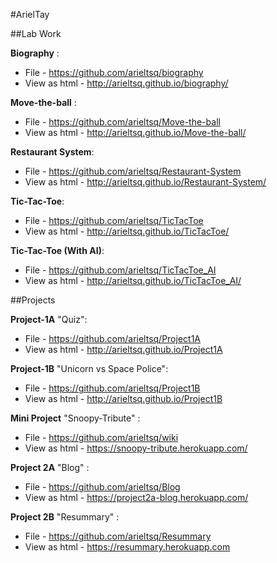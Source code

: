 #ArielTay

##Lab Work

**Biography** :
+ File - https://github.com/arieltsq/biography
+ View as html - http://arieltsq.github.io/biography/

**Move-the-ball** :
+ File - https://github.com/arieltsq/Move-the-ball
+ View as html - http://arieltsq.github.io/Move-the-ball/

**Restaurant System**:
+ File - https://github.com/arieltsq/Restaurant-System
+ View as html - http://arieltsq.github.io/Restaurant-System/

**Tic-Tac-Toe**:
+ File - https://github.com/arieltsq/TicTacToe
+ View as html - http://arieltsq.github.io/TicTacToe/

**Tic-Tac-Toe (With AI)**:
+ File - https://github.com/arieltsq/TicTacToe_AI
+ View as html - http://arieltsq.github.io/TicTacToe_AI/

##Projects

**Project-1A** "Quiz":
+ File - https://github.com/arieltsq/Project1A
+ View as html - http://arieltsq.github.io/Project1A

**Project-1B** "Unicorn vs Space Police":
+ File - https://github.com/arieltsq/Project1B
+ View as html - http://arieltsq.github.io/Project1B

**Mini Project** "Snoopy-Tribute" :
+ File - https://github.com/arieltsq/wiki
+ View as html - https://snoopy-tribute.herokuapp.com/

**Project 2A** "Blog" :
+ File - https://github.com/arieltsq/Blog
+ View as html - https://project2a-blog.herokuapp.com/

**Project 2B** "Resummary" :
+ File - https://github.com/arieltsq/Resummary
+ View as html - https://resummary.herokuapp.com
